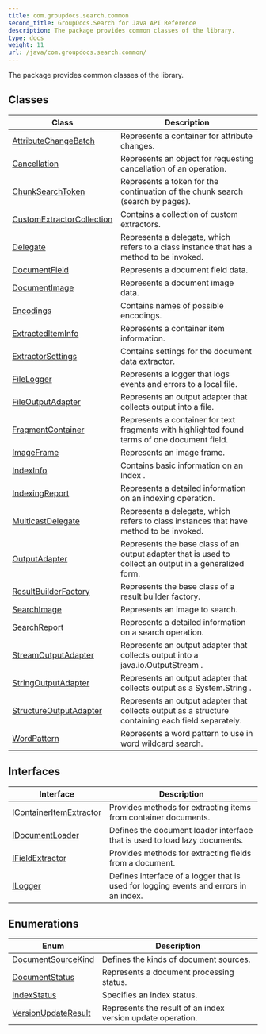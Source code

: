 ```yaml
---
title: com.groupdocs.search.common
second_title: GroupDocs.Search for Java API Reference
description: The package provides common classes of the library.
type: docs
weight: 11
url: /java/com.groupdocs.search.common/
---
```


The package provides common classes of the library.


## Classes

| Class | Description |
| --- | --- |
| [AttributeChangeBatch](../com.groupdocs.search.common/attributechangebatch) | Represents a container for attribute changes. |
| [Cancellation](../com.groupdocs.search.common/cancellation) | Represents an object for requesting cancellation of an operation. |
| [ChunkSearchToken](../com.groupdocs.search.common/chunksearchtoken) | Represents a token for the continuation of the chunk search (search by pages). |
| [CustomExtractorCollection](../com.groupdocs.search.common/customextractorcollection) | Contains a collection of custom extractors. |
| [Delegate](../com.groupdocs.search.common/delegate) | Represents a delegate, which refers to a class instance that has a method to be invoked. |
| [DocumentField](../com.groupdocs.search.common/documentfield) | Represents a document field data. |
| [DocumentImage](../com.groupdocs.search.common/documentimage) | Represents a document image data. |
| [Encodings](../com.groupdocs.search.common/encodings) | Contains names of possible encodings. |
| [ExtractedItemInfo](../com.groupdocs.search.common/extractediteminfo) | Represents a container item information. |
| [ExtractorSettings](../com.groupdocs.search.common/extractorsettings) | Contains settings for the document data extractor. |
| [FileLogger](../com.groupdocs.search.common/filelogger) | Represents a logger that logs events and errors to a local file. |
| [FileOutputAdapter](../com.groupdocs.search.common/fileoutputadapter) | Represents an output adapter that collects output into a file. |
| [FragmentContainer](../com.groupdocs.search.common/fragmentcontainer) | Represents a container for text fragments with highlighted found terms of one document field. |
| [ImageFrame](../com.groupdocs.search.common/imageframe) | Represents an image frame. |
| [IndexInfo](../com.groupdocs.search.common/indexinfo) | Contains basic information on an  Index . |
| [IndexingReport](../com.groupdocs.search.common/indexingreport) | Represents a detailed information on an indexing operation. |
| [MulticastDelegate](../com.groupdocs.search.common/multicastdelegate) | Represents a delegate, which refers to class instances that have method to be invoked. |
| [OutputAdapter](../com.groupdocs.search.common/outputadapter) | Represents the base class of an output adapter that is used to collect an output in a generalized form. |
| [ResultBuilderFactory](../com.groupdocs.search.common/resultbuilderfactory) | Represents the base class of a result builder factory. |
| [SearchImage](../com.groupdocs.search.common/searchimage) | Represents an image to search. |
| [SearchReport](../com.groupdocs.search.common/searchreport) | Represents a detailed information on a search operation. |
| [StreamOutputAdapter](../com.groupdocs.search.common/streamoutputadapter) | Represents an output adapter that collects output into a  java.io.OutputStream . |
| [StringOutputAdapter](../com.groupdocs.search.common/stringoutputadapter) | Represents an output adapter that collects output as a  System.String . |
| [StructureOutputAdapter](../com.groupdocs.search.common/structureoutputadapter) | Represents an output adapter that collects output as a structure containing each field separately. |
| [WordPattern](../com.groupdocs.search.common/wordpattern) | Represents a word pattern to use in word wildcard search. |

## Interfaces

| Interface | Description |
| --- | --- |
| [IContainerItemExtractor](../com.groupdocs.search.common/icontaineritemextractor) | Provides methods for extracting items from container documents. |
| [IDocumentLoader](../com.groupdocs.search.common/idocumentloader) | Defines the document loader interface that is used to load lazy documents. |
| [IFieldExtractor](../com.groupdocs.search.common/ifieldextractor) | Provides methods for extracting fields from a document. |
| [ILogger](../com.groupdocs.search.common/ilogger) | Defines interface of a logger that is used for logging events and errors in an index. |

## Enumerations

| Enum | Description |
| --- | --- |
| [DocumentSourceKind](../com.groupdocs.search.common/documentsourcekind) | Defines the kinds of document sources. |
| [DocumentStatus](../com.groupdocs.search.common/documentstatus) | Represents a document processing status. |
| [IndexStatus](../com.groupdocs.search.common/indexstatus) | Specifies an index status. |
| [VersionUpdateResult](../com.groupdocs.search.common/versionupdateresult) | Represents the result of an index version update operation. |
